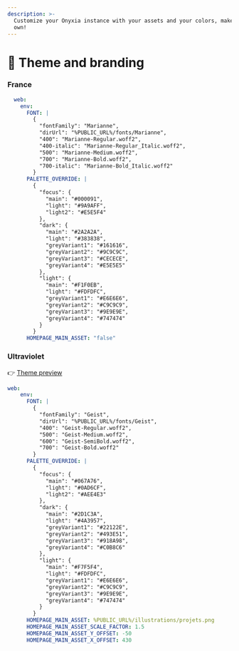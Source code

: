 ```yaml
---
description: >-
  Customize your Onyxia instance with your assets and your colors, make it your
  own!
---
```


# 🎨 Theme and branding

### France

```yaml
  web:
    env:
      FONT: |
        { 
          "fontFamily": "Marianne", 
          "dirUrl": "%PUBLIC_URL%/fonts/Marianne", 
          "400": "Marianne-Regular.woff2",
          "400-italic": "Marianne-Regular_Italic.woff2",
          "500": "Marianne-Medium.woff2",
          "700": "Marianne-Bold.woff2",
          "700-italic": "Marianne-Bold_Italic.woff2"
        }
      PALETTE_OVERRIDE: |
        {
          "focus": {
            "main": "#000091",
            "light": "#9A9AFF",
            "light2": "#E5E5F4"
          },
          "dark": {
            "main": "#2A2A2A",
            "light": "#383838",
            "greyVariant1": "#161616",
            "greyVariant2": "#9C9C9C",
            "greyVariant3": "#CECECE",
            "greyVariant4": "#E5E5E5"
          },
          "light": {
            "main": "#F1F0EB",
            "light": "#FDFDFC",
            "greyVariant1": "#E6E6E6",
            "greyVariant2": "#C9C9C9",
            "greyVariant3": "#9E9E9E",
            "greyVariant4": "#747474"
          }
        }
      HOMEPAGE_MAIN_ASSET: "false"
```

### Ultraviolet

👉 [Theme preview](https://datalab.sspcloud.fr/?PALETTE\_OVERRIDE=%7B%22focus%22%3A%7B%22main%22%3A%22%23067A76%22%2C%22light%22%3A%22%230AD6CF%22%2C%22light2%22%3A%22%23AEE4E3%22%7D%2C%22dark%22%3A%7B%22main%22%3A%22%232D1C3A%22%2C%22light%22%3A%22%234A3957%22%2C%22greyVariant1%22%3A%22%2322122E%22%2C%22greyVariant2%22%3A%22%23493E51%22%2C%22greyVariant3%22%3A%22%23918A98%22%2C%22greyVariant4%22%3A%22%23C0B8C6%22%7D%2C%22light%22%3A%7B%22main%22%3A%22%23F7F5F4%22%2C%22light%22%3A%22%23FDFDFC%22%2C%22greyVariant1%22%3A%22%23E6E6E6%22%2C%22greyVariant2%22%3A%22%23C9C9C9%22%2C%22greyVariant3%22%3A%22%239E9E9E%22%2C%22greyVariant4%22%3A%22%23747474%22%7D%7D\&FONT=%7B%22fontFamily%22%3A%22Geist%22%2C%22dirUrl%22%3A%22%25PUBLIC\_URL%25%2Ffonts%2FGeist%22%2C%22400%22%3A%22Geist-Regular.woff2%22%2C%22500%22%3A%22Geist-Medium.woff2%22%2C%22600%22%3A%22Geist-SemiBold.woff2%22%2C%22700%22%3A%22Geist-Bold.woff2%22%7D)

```yaml
web:
    env:
      FONT: |
        { 
          "fontFamily": "Geist", 
          "dirUrl": "%PUBLIC_URL%/fonts/Geist", 
          "400": "Geist-Regular.woff2",
          "500": "Geist-Medium.woff2",
          "600": "Geist-SemiBold.woff2",
          "700": "Geist-Bold.woff2"
        }
      PALETTE_OVERRIDE: |
        {
          "focus": {
            "main": "#067A76",
            "light": "#0AD6CF",
            "light2": "#AEE4E3"
          },
          "dark": {
            "main": "#2D1C3A",
            "light": "#4A3957",
            "greyVariant1": "#22122E",
            "greyVariant2": "#493E51",
            "greyVariant3": "#918A98",
            "greyVariant4": "#C0B8C6"
          },
          "light": {
            "main": "#F7F5F4",
            "light": "#FDFDFC",
            "greyVariant1": "#E6E6E6",
            "greyVariant2": "#C9C9C9",
            "greyVariant3": "#9E9E9E",
            "greyVariant4": "#747474"
          }
        }
      HOMEPAGE_MAIN_ASSET: %PUBLIC_URL%/illustrations/projets.png
      HOMEPAGE_MAIN_ASSET_SCALE_FACTOR: 1.5
      HOMEPAGE_MAIN_ASSET_Y_OFFSET: -50
      HOMEPAGE_MAIN_ASSET_X_OFFSET: 430
```
